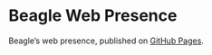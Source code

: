 # Beagle Web Presence

Beagle’s web presence, published on [GitHub Pages](https://viridispirus.github.io/Beagle/branches/MeasurementMethods).